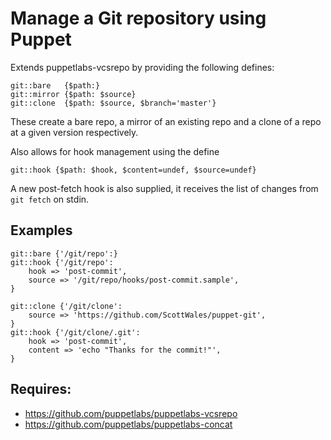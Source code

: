 Manage a Git repository using Puppet
====================================

Extends puppetlabs-vcsrepo by providing the following defines:

    git::bare   {$path:}
    git::mirror {$path: $source}
    git::clone  {$path: $source, $branch='master'}

These create a bare repo, a mirror of an existing repo and a clone of a repo at
a given version respectively.

Also allows for hook management using the define

    git::hook {$path: $hook, $content=undef, $source=undef}

A new post-fetch hook is also supplied, it receives the list of changes from
`git fetch` on stdin.

Examples
--------

    git::bare {'/git/repo':}
    git::hook {'/git/repo':
        hook => 'post-commit',
        source => '/git/repo/hooks/post-commit.sample',
    }

    git::clone {'/git/clone':
        source => 'https://github.com/ScottWales/puppet-git',
    }
    git::hook {'/git/clone/.git':
        hook => 'post-commit',
        content => 'echo "Thanks for the commit!"',
    }

Requires:
---------
 * https://github.com/puppetlabs/puppetlabs-vcsrepo
 * https://github.com/puppetlabs/puppetlabs-concat

